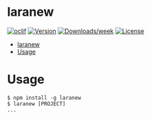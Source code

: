 # laranew

[![oclif](https://img.shields.io/badge/cli-oclif-brightgreen.svg)](https://oclif.io)
[![Version](https://img.shields.io/npm/v/laranew.svg)](https://npmjs.org/package/laranew)
[![Downloads/week](https://img.shields.io/npm/dw/laranew.svg)](https://npmjs.org/package/laranew)
[![License](https://img.shields.io/npm/l/laranew.svg)](https://github.com/AsyrafHussin/laranew/blob/master/package.json)

<!-- toc -->

- [laranew](#laranew)
- [Usage](#usage)
<!-- tocstop -->

# Usage

```sh-session
$ npm install -g laranew
$ laranew [PROJECT]
...
```
